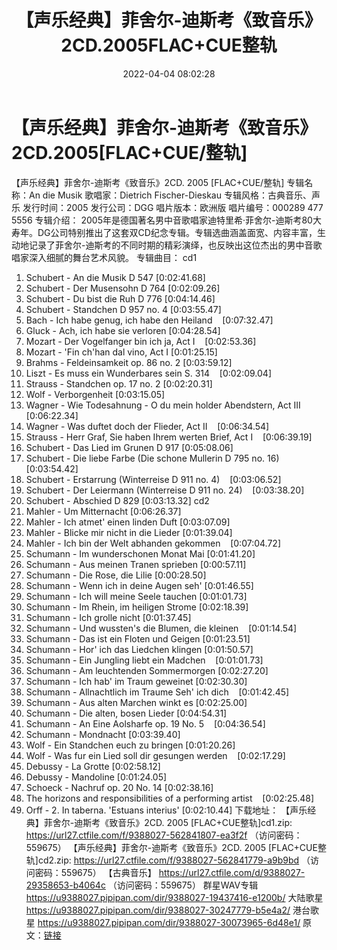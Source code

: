 ﻿---
title: 【声乐经典】菲舍尔-迪斯考《致音乐》2CD.2005FLAC+CUE整轨
date: 2022-04-04 08:02:28
categories: 外语音乐
tags: 外语音乐
---
# 【声乐经典】菲舍尔-迪斯考《致音乐》2CD.2005[FLAC+CUE/整轨]

【声乐经典】菲舍尔-迪斯考《致音乐》2CD. 2005 [FLAC+CUE/整轨]
专辑名称：An die Musik
歌唱家：Dietrich Fischer-Dieskau
专辑风格：古典音乐、声乐
发行时间：2005
发行公司：DGG
唱片版本：欧洲版
唱片编号：000289 477 5556
专辑介绍：
2005年是德国著名男中音歌唱家迪特里希·菲舍尔-迪斯考80大寿年。DG公司特别推出了这套双CD纪念专辑。专辑选曲涵盖面宽、内容丰富，生动地记录了菲舍尔-迪斯考的不同时期的精彩演绎，也反映出这位杰出的男中音歌唱家深入细腻的舞台艺术风貌。
专辑曲目：
cd1
01. Schubert - An die Musik D 547
[0:02:41.68]
02. Schubert - Der Musensohn D 764
[0:02:09.26]
03. Schubert - Du bist die Ruh D 776
[0:04:14.46]
04. Schubert - Standchen D 957 no. 4
[0:03:55.47]
05. Bach - Ich habe genug, ich habe den
Heiland    [0:07:32.47]
06. Gluck - Ach, ich habe sie verloren
[0:04:28.54]
07. Mozart - Der Vogelfanger bin ich ja, Act
I    [0:02:53.36]
08. Mozart - 'Fin ch'han dal vino, Act I
[0:01:25.15]
09. Brahms - Feldeinsamkeit op. 86 no. 2
[0:03:59.12]
10. Liszt - Es muss ein Wunderbares sein S.
314    [0:02:09.04]
11. Strauss - Standchen op. 17 no. 2
[0:02:20.31]
12. Wolf - Verborgenheit
[0:03:15.05]
13. Wagner - Wie Todesahnung - O du mein holder Abendstern,
Act III    [0:06:22.34]
14. Wagner - Was duftet doch der Flieder, Act
II    [0:06:34.54]
15. Strauss - Herr Graf, Sie haben Ihrem werten Brief, Act
I    [0:06:39.19]
16. Schubert - Das Lied im Grunen D 917
[0:05:08.06]
17. Schubert - Die liebe Farbe (Die schone Mullerin D 795 no.
16)    [0:03:54.42]
18. Schubert - Erstarrung (Winterreise D 911 no.
4)    [0:03:06.52]
19. Schubert - Der Leiermann (Winterreise D 911 no.
24)    [0:03:38.20]
20. Schubert - Abschied D 829
[0:03:13.32]
cd2
01. Mahler - Um Mitternacht
[0:06:26.37]
02. Mahler - Ich atmet' einen linden Duft
[0:03:07.09]
03. Mahler - Blicke mir nicht in die Lieder
[0:01:39.04]
04. Mahler - Ich bin der Welt abhanden
gekommen    [0:07:04.72]
05. Schumann - Im wunderschonen Monat Mai
[0:01:41.20]
06. Schumann - Aus meinen Tranen sprieben
[0:00:57.11]
07. Schumann - Die Rose, die Lilie
[0:00:28.50]
08. Schumann - Wenn ich in deine Augen seh'
[0:01:46.55]
09. Schumann - Ich will meine Seele tauchen
[0:01:01.73]
10. Schumann - Im Rhein, im heiligen Strome
[0:02:18.39]
11. Schumann - Ich grolle nicht
[0:01:37.45]
12. Schumann - Und wussten's die Blumen, die
kleinen    [0:01:14.54]
13. Schumann - Das ist ein Floten und Geigen
[0:01:23.51]
14. Schumann - Hor' ich das Liedchen klingen
[0:01:50.57]
15. Schumann - Ein Jungling liebt ein
Madchen    [0:01:01.73]
16. Schumann - Am leuchtenden Sommermorgen
[0:02:27.20]
17. Schumann - Ich hab' im Traum geweinet
[0:02:30.30]
18. Schumann - Allnachtlich im Traume Seh' ich
dich    [0:01:42.45]
19. Schumann - Aus alten Marchen winkt es
[0:02:25.00]
20. Schumann - Die alten, bosen Lieder
[0:04:54.31]
21. Schumann - An Eine Aolsharfe op. 19 No.
5    [0:04:36.54]
22. Schumann - Mondnacht
[0:03:39.40]
23. Wolf - Ein Standchen euch zu bringen
[0:01:20.26]
24. Wolf - Was fur ein Lied soll dir gesungen
werden    [0:02:17.29]
25. Debussy - La Grotte
[0:02:58.12]
26. Debussy - Mandoline
[0:01:24.05]
27. Schoeck - Nachruf op. 20 No. 14
[0:02:38.16]
28. The horizons and responsibilities of a performing
artist    [0:02:25.48]
29. Orff - 2. In taberna. 'Estuans interius'
[0:02:10.44]
下载地址：
【声乐经典】菲舍尔-迪斯考《致音乐》2CD. 2005 [FLAC+CUE整轨]cd1.zip: https://url27.ctfile.com/f/9388027-562841807-ea3f2f
（访问密码：559675）
【声乐经典】菲舍尔-迪斯考《致音乐》2CD. 2005 [FLAC+CUE整轨]cd2.zip: https://url27.ctfile.com/f/9388027-562841779-a9b9bd
（访问密码：559675）
【古典音乐】
https://url27.ctfile.com/d/9388027-29358653-b4064c
（访问密码：559675）
群星WAV专辑
https://u9388027.pipipan.com/dir/9388027-19437416-e1200b/
大陆歌星
https://u9388027.pipipan.com/dir/9388027-30247779-b5e4a2/
港台歌星
https://u9388027.pipipan.com/dir/9388027-30073965-6d48e1/
原文：[链接](https://blog.sina.com.cn/s/blog_1647c7e7601030wi4.html)